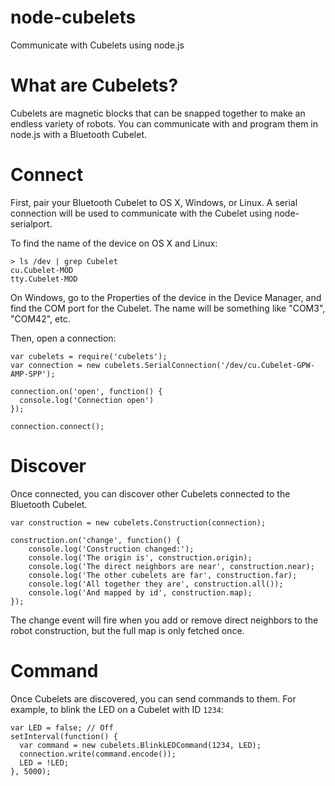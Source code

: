 node-cubelets
=============

Communicate with Cubelets using node.js

What are Cubelets?
==================

Cubelets are magnetic blocks that can be snapped together to make an endless variety of robots. You can communicate with and program them in node.js with a Bluetooth Cubelet.

Connect
=======

First, pair your Bluetooth Cubelet to OS X, Windows, or Linux. A serial connection will be used to communicate with the Cubelet using node-serialport.

To find the name of the device on OS X and Linux:

```
> ls /dev | grep Cubelet
cu.Cubelet-MOD
tty.Cubelet-MOD
```

On Windows, go to the Properties of the device in the Device Manager, and find the COM port for the Cubelet. The name will be something like "COM3", "COM42", etc.

Then, open a connection:

```
var cubelets = require('cubelets');
var connection = new cubelets.SerialConnection('/dev/cu.Cubelet-GPW-AMP-SPP');

connection.on('open', function() {
  console.log('Connection open')
});

connection.connect();

```

Discover
========

Once connected, you can discover other Cubelets connected to the Bluetooth Cubelet.

```
var construction = new cubelets.Construction(connection);

construction.on('change', function() {
    console.log('Construction changed:');
    console.log('The origin is', construction.origin);
    console.log('The direct neighbors are near', construction.near);
    console.log('The other cubelets are far', construction.far);
    console.log('All together they are', construction.all());
    console.log('And mapped by id', construction.map);
});
```

The change event will fire when you add or remove direct neighbors to the robot construction, but the full map is only fetched once.

Command
=======

Once Cubelets are discovered, you can send commands to them. For example, to blink the LED on a Cubelet with ID ```1234```:

```
var LED = false; // Off
setInterval(function() {
  var command = new cubelets.BlinkLEDCommand(1234, LED);
  connection.write(command.encode());
  LED = !LED;
}, 5000);
```


